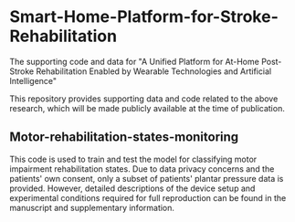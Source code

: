 # Smart-Home-Platform-for-Stroke-Rehabilitation
The supporting code and data for "A Unified Platform for At-Home Post-Stroke Rehabilitation Enabled by Wearable Technologies and Artificial Intelligence"

This repository provides supporting data and code related to the above research, which will be made publicly available at the time of publication.

## Motor-rehabilitation-states-monitoring
This code is used to train and test the model for classifying motor impairment rehabilitation states. Due to data privacy concerns and the patients' own consent, only a subset of patients' plantar pressure data is provided. However, detailed descriptions of the device setup and experimental conditions required for full reproduction can be found in the manuscript and supplementary information.
